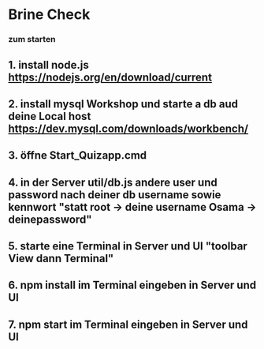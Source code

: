 <h1>Brine Check</h1>

### zum starten

## 1. install node.js https://nodejs.org/en/download/current

## 2. install mysql Workshop und starte a db aud deine Local host https://dev.mysql.com/downloads/workbench/

## 3. öffne Start_Quizapp.cmd

## 4. in der Server util/db.js andere user und password nach deiner db username sowie kennwort "statt root -> deine username Osama -> deinepassword"

## 5. starte eine Terminal in Server und UI "toolbar View dann Terminal"

## 6. npm install im Terminal eingeben in Server und UI

## 7. npm start im Terminal eingeben in Server und UI
